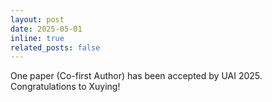 ```yaml
---
layout: post
date: 2025-05-01
inline: true
related_posts: false
---
```


One paper (Co-first Author) has been accepted by UAI 2025. Congratulations to Xuying!
